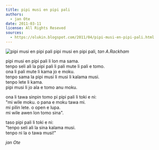 ```yaml
---
title: pipi musi en pipi pali
authors:
  - jan Ote
date: 2011-03-11
license: All Rights Reseved
sources:
  - https://olukin.blogspot.com/2011/04/pipi-musi-en-pipi-pali.html
---
```


![pipi musi en pipi pali](https://blogger.googleusercontent.com/img/b/R29vZ2xl/AVvXsEgHtfrvxTP5Kp5vOfOudxT2gZeFwjVCpzrW1Lz-nzqdi0HEjql7SurHEqbZ2HY19oTw-mwhHgWqTC3rm5XThCgZwdBWVz-8kpLGxVZQDgSJM6hvXV1PREPxjro1DhrQ4rBPFwKwSi_V0_Tx/s320/pipi-musi.png)
pipi musi en pipi pali, *tan A.Rackham*

pipi musi en pipi pali li lon ma sama.  \
tenpo seli ali la pipi pali li pali mute li pali e tomo.  \
ona li pali mute li kama jo e moku.  \
tenpo sama la pipi musi li musi li kalama musi.  \
tenpo lete li kama.  \
pipi musi li jo ala e tomo anu moku.

ona li tawa sinpin tomo pi pipi pali li toki e ni:  \
  "mi wile moku. o pana e moku tawa mi.  \
  mi pilin lete. o open e lupa.  \
  mi wile awen lon tomo sina".

taso pipi pali li toki e ni:  \
  "tenpo seli ali la sina kalama musi.  \
  tenpo ni la o tawa musi!"

*jan Ote*
